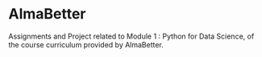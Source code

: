 # AlmaBetter
Assignments and Project related to Module 1 : Python for Data Science, of the course curriculum provided by AlmaBetter.
